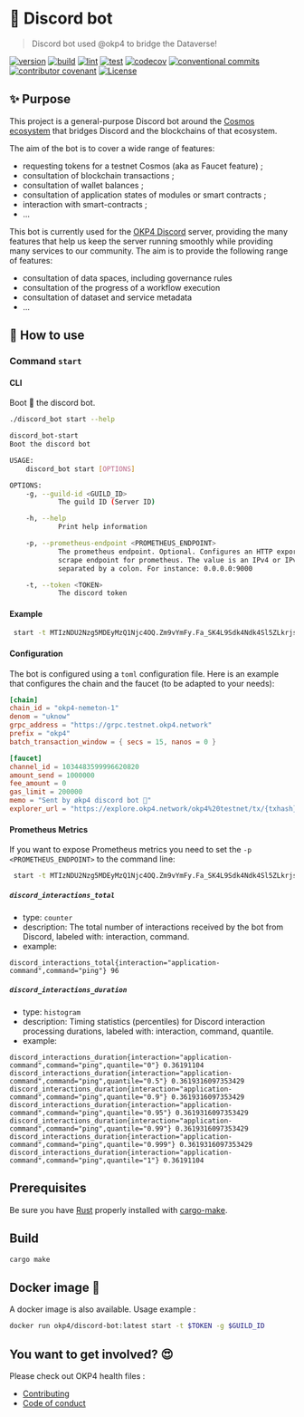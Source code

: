 # 🤖 Discord bot

> Discord bot used @okp4 to bridge the Dataverse!

[![version](https://img.shields.io/github/v/release/okp4/discord-bot?style=for-the-badge&logo=github)](https://github.com/okp4/discord-bot/releases)
[![build](https://img.shields.io/github/workflow/status/okp4/discord-bot/Build?label=build&style=for-the-badge&logo=github)](https://github.com/okp4/discord-bot/actions/workflows/build.yml)
[![lint](https://img.shields.io/github/workflow/status/okp4/discord-bot/Lint?label=lint&style=for-the-badge&logo=github)](https://github.com/okp4/discord-bot/actions/workflows/lint.yml)
[![test](https://img.shields.io/github/workflow/status/okp4/discord-bot/Test?label=test&style=for-the-badge&logo=github)](https://github.com/okp4/discord-bot/actions/workflows/test.yml)
[![codecov](https://img.shields.io/codecov/c/github/okp4/discord-bot?style=for-the-badge&token=K5CYM8TQQY&logo=codecov)](https://codecov.io/gh/okp4/discord-bot)
[![conventional commits](https://img.shields.io/badge/Conventional%20Commits-1.0.0-yellow.svg?style=for-the-badge&logo=conventionalcommits)](https://conventionalcommits.org)
[![contributor covenant](https://img.shields.io/badge/Contributor%20Covenant-2.1-4baaaa.svg?style=for-the-badge)](https://github.com/okp4/.github/blob/main/CODE_OF_CONDUCT.md)
[![License](https://img.shields.io/badge/License-BSD_3--Clause-blue.svg?style=for-the-badge)](https://opensource.org/licenses/BSD-3-Clause)

## ✨ Purpose

This project is a general-purpose Discord bot around the [Cosmos ecosystem](https://cosmos.network) that bridges Discord and the blockchains of that ecosystem.

The aim of the bot is to cover a wide range of features:

- requesting tokens for a testnet Cosmos (aka as Faucet feature) ;
- consultation of blockchain transactions ;
- consultation of wallet balances ;
- consultation of application states of modules or smart contracts ;
- interaction with smart-contracts ;
- ...

This bot is currently used for the [OKP4 Discord](https://discord.gg/okp4) server, providing the many features that help us keep the server running smoothly while providing many services to our community. The aim is to provide the following range of features:

- consultation of data spaces, including governance rules
- consultation of the progress of a workflow execution
- consultation of dataset and service metadata
- ...

## 📄 How to use

### Command `start`

#### CLI

Boot 🚀 the discord bot.

```sh
./discord_bot start --help
```

```sh
discord_bot-start 
Boot the discord bot

USAGE:
    discord_bot start [OPTIONS]

OPTIONS:
    -g, --guild-id <GUILD_ID>
            The guild ID (Server ID)

    -h, --help
            Print help information

    -p, --prometheus-endpoint <PROMETHEUS_ENDPOINT>
            The prometheus endpoint. Optional. Configures an HTTP exporter that functions as a
            scrape endpoint for prometheus. The value is an IPv4 or IPv6 address and a port number,
            separated by a colon. For instance: 0.0.0.0:9000

    -t, --token <TOKEN>
            The discord token
```

#### Example

```sh
 start -t MTIzNDU2Nzg5MDEyMzQ1Njc4OQ.Zm9vYmFy.Fa_SK4L9Sdk4Ndk4Sl5ZLkrjs4fk456DHKsqED -g 1234567890123456789
```

#### Configuration

The bot is configured using a `toml` configuration file. Here is an example that configures the chain and the faucet (to be adapted to your needs):

```toml
[chain]
chain_id = "okp4-nemeton-1"
denom = "uknow"
grpc_address = "https://grpc.testnet.okp4.network"
prefix = "okp4"
batch_transaction_window = { secs = 15, nanos = 0 }

[faucet]
channel_id = 1034483599996620820
amount_send = 1000000
fee_amount = 0
gas_limit = 200000
memo = "Sent by økp4 discord bot 🤑"
explorer_url = "https://explore.okp4.network/okp4%20testnet/tx/{txhash}"
```

#### Prometheus Metrics

If you want to expose Prometheus metrics you need to set the `-p <PROMETHEUS_ENDPOINT>` to the command line:

```sh
 start -t MTIzNDU2Nzg5MDEyMzQ1Njc4OQ.Zm9vYmFy.Fa_SK4L9Sdk4Ndk4Sl5ZLkrjs4fk456DHKsqED -g 1234567890123456789 -p 127.0.0.1:9000
```

##### `discord_interactions_total`

- type: `counter`
- description: The total number of interactions received by the bot from Discord, labeled with: interaction, command.
- example:

```text
discord_interactions_total{interaction="application-command",command="ping"} 96
```

##### `discord_interactions_duration`

- type: `histogram`
- description: Timing statistics (percentiles) for Discord interaction processing durations, labeled with: interaction, command, quantile.
- example:

```text
discord_interactions_duration{interaction="application-command",command="ping",quantile="0"} 0.36191104
discord_interactions_duration{interaction="application-command",command="ping",quantile="0.5"} 0.3619316097353429
discord_interactions_duration{interaction="application-command",command="ping",quantile="0.9"} 0.3619316097353429
discord_interactions_duration{interaction="application-command",command="ping",quantile="0.95"} 0.3619316097353429
discord_interactions_duration{interaction="application-command",command="ping",quantile="0.99"} 0.3619316097353429
discord_interactions_duration{interaction="application-command",command="ping",quantile="0.999"} 0.3619316097353429
discord_interactions_duration{interaction="application-command",command="ping",quantile="1"} 0.36191104
```

## Prerequisites

Be sure you have [Rust](https://www.rust-lang.org/tools/install) properly installed with [cargo-make](https://github.com/sagiegurari/cargo-make).

## Build

```sh
cargo make
```

## Docker image 🐳

A docker image is also available. Usage example :

```bash
docker run okp4/discord-bot:latest start -t $TOKEN -g $GUILD_ID
```

## You want to get involved? 😍

Please check out OKP4 health files :

- [Contributing](https://github.com/okp4/.github/blob/main/CONTRIBUTING.md)
- [Code of conduct](https://github.com/okp4/.github/blob/main/CODE_OF_CONDUCT.md)
